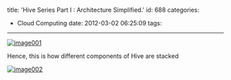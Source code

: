 title: 'Hive Series Part I  : Architecture Simplified.'
id: 688
categories:
  - Cloud Computing
date: 2012-03-02 06:25:09
tags:
---

[![](http://preetambalijepalli.files.wordpress.com/2012/03/image001.png "image001")](http://preetambalijepalli.files.wordpress.com/2012/03/image001.png)

Hence, this is how different components of Hive are stacked

[![](http://preetambalijepalli.files.wordpress.com/2012/03/image002.png "image002")](http://preetambalijepalli.files.wordpress.com/2012/03/image002.png)